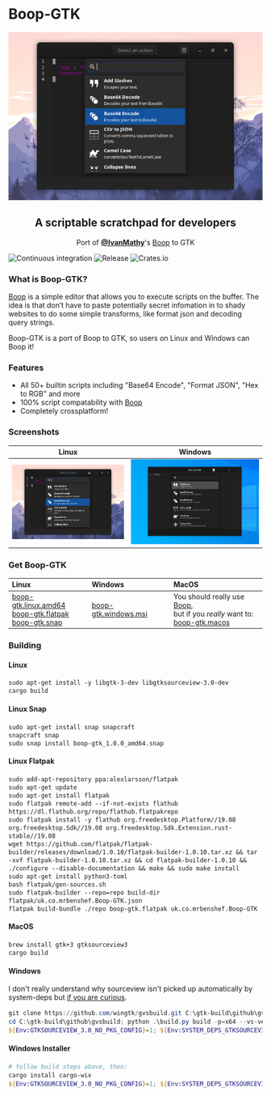 # Boop-GTK

<p align="center">
  <img src="screenshot.png">
</p>

<h2 align="center">A scriptable scratchpad for developers</h2>
<p align="center">Port of <a href="https://github.com/IvanMathy"><b>@IvanMathy</b></a>'s <a href="https://github.com/IvanMathy/Boop">Boop</a> to GTK</p>

![Continuous integration](https://github.com/mrbenshef/Boop-GTK/workflows/Continuous%20integration/badge.svg)
![Release](https://github.com/mrbenshef/Boop-GTK/workflows/Release/badge.svg?branch=release)
![Crates.io](https://img.shields.io/crates/v/boop-gtk)

### What is Boop-GTK?

[Boop](https://github.com/IvanMathy) is a simple editor that allows you to execute scripts on the buffer. The idea is that don’t have to paste potentially secret infomation in to shady websites to do some simple transforms, like format json and decoding query strings.

Boop-GTK is a port of Boop to GTK, so users on Linux and Windows can Boop it!

### Features

- All 50+ builtin scripts including "Base64 Encode", "Format JSON", "Hex to RGB" and more
- 100% script compatability with [Boop](https://github.com/IvanMathy/Boop)
- Completely crossplatform!

### Screenshots

| Linux | Windows |
| :---: | :---: |
| ![linux](screenshot.png) | ![windows](windows-screenshot.png) |

### Get Boop-GTK

| Linux | Windows | MacOS |
| :--- | :--- | :--- |
| [boop-gtk.linux.amd64](https://github.com/mrbenshef/Boop-GTK/releases/latest/download/boop-gtk.linux.amd64) </br> [boop-gtk.flatpak](https://github.com/mrbenshef/Boop-GTK/releases/latest/download/boop-gtk.flatpak) </br> [boop-gtk.snap](https://github.com/mrbenshef/Boop-GTK/releases/latest/download/boop-gtk.snap) | [boop-gtk.windows.msi](https://github.com/mrbenshef/Boop-GTK/releases/latest/download/boop-gtk.windows.msi) | You should really use [Boop](https://github.com/IvanMathy/Boop), </br> but if you _really_ want to: </br> [boop-gtk.macos](https://github.com/mrbenshef/Boop-GTK/releases/latest/download/boop-gtk.macos) |

### Building

#### Linux

```shell
sudo apt-get install -y libgtk-3-dev libgtksourceview-3.0-dev
cargo build
```

#### Linux Snap

```shell
sudo apt-get install snap snapcraft
snapcraft snap
sudo snap install boop-gtk_1.0.0_amd64.snap
```

#### Linux Flatpak

```shell
sudo add-apt-repository ppa:alexlarsson/flatpak 
sudo apt-get update 
sudo apt-get install flatpak
sudo flatpak remote-add --if-not-exists flathub https://dl.flathub.org/repo/flathub.flatpakrepo
sudo flatpak install -y flathub org.freedesktop.Platform//19.08 org.freedesktop.Sdk//19.08 org.freedesktop.Sdk.Extension.rust-stable//19.08
wget https://github.com/flatpak/flatpak-builder/releases/download/1.0.10/flatpak-builder-1.0.10.tar.xz && tar -xvf flatpak-builder-1.0.10.tar.xz && cd flatpak-builder-1.0.10 && ./configure --disable-documentation && make && sudo make install
sudo apt-get install python3-toml
bash flatpak/gen-sources.sh
sudo flatpak-builder --repo=repo build-dir flatpak/uk.co.mrbenshef.Boop-GTK.json
flatpak build-bundle ./repo boop-gtk.flatpak uk.co.mrbenshef.Boop-GTK
```

#### MacOS

```shell
brew install gtk+3 gtksourceview3
cargo build
```

#### Windows

I don't really understand why sourceview isn't picked up automatically by system-deps but [if you are curious](https://github.com/gdesmott/system-deps/issues/10).

```powershell
git clone https://github.com/wingtk/gvsbuild.git C:\gtk-build\github\gvsbuild
cd C:\gtk-build\github\gvsbuild; python .\build.py build -p=x64 --vs-ver=16 --msys-dir=C:\msys64 -k --enable-gi --py-wheel --py-egg gtk3 gdk-pixbuf gtksourceview3
${Env:GTKSOURCEVIEW_3.0_NO_PKG_CONFIG}=1; ${Env:SYSTEM_DEPS_GTKSOURCEVIEW_3.0_LIB}="gtksourceview-3.0"; cargo build
```

#### Windows Installer

```powershell
# follow build steps above, then:
cargo install cargo-wix 
${Env:GTKSOURCEVIEW_3.0_NO_PKG_CONFIG}=1; ${Env:SYSTEM_DEPS_GTKSOURCEVIEW_3.0_LIB}="gtksourceview-3.0"; cargo wix -v
```